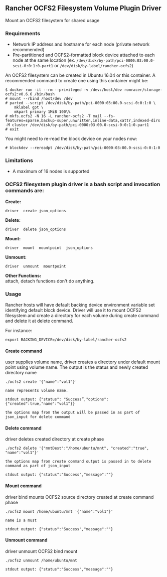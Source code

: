 ## Rancher OCFS2 Filesystem Volume Plugin Driver

Mount an OCFS2 filesystem for shared usage

### Requirements

* Network IP address and hostname for each node (private network recommended)
* Pre-partitioned and OCFS2-formatted block device attached to each node at the same location (ex. `/dev/disk/by-path/pci-0000:03:00.0-scsi-0:0:1:0-part1` or `/dev/disk/by-label/rancher-ocfs2`)

An OCFS2 filesystem can be created in Ubuntu 16.04 or this container.
A recommended command to create one using this container might be:
```
$ docker run -it --rm --privileged -v /dev:/host/dev romracer/storage-ocfs2:v0.6.6 /bin/bash
# mount --rbind /host/dev /dev
# parted --script /dev/disk/by-path/pci-0000:03:00.0-scsi-0:0:1:0 \
    mklabel gpt \
    mkpart primary 1MiB 100\%
# mkfs.ocfs2 -N 16 -L rancher-ocfs2 -T mail --fs-features=sparse,backup-super,unwritten,inline-data,xattr,indexed-dirs -M cluster /dev/disk/by-path/pci-0000:03:00.0-scsi-0:0:1:0-part1
# exit
```
You might need to re-read the block device on your nodes now:
```
# blockdev --rereadpt /dev/disk/by-path/pci-0000:03:00.0-scsi-0:0:1:0
```

### Limitations

* A maximum of 16 nodes is supported

### OCFS2 filesystem plugin driver is a bash script and invocation commands are:
**Create:**  
```
driver  create json_options
```

**Delete:**  
```
driver  delete json_options
```

**Mount:**
```
driver  mount  mountpoint  json_options
```

**Unmount:**
```
driver  unmount  mountpoint
```

**Other Functions:**  
attach, detach functions don't do anything.  

### Usage
Rancher hosts will have default backing device environment variable set identifying default block device.  Driver will use it to mount OCFS2 filesystem and create a directory for each volume during create command and delete it at delete command.

For instance:
```
export BACKING_DEVICE=/dev/disk/by-label/rancher-ocfs2
```

#### Create command
user supplies volume name, driver creates a directory under default mount point using volume name.
The output is the status and newly created directory name

```
./ocfs2 create '{"name":"vol1"}'

name represents volume name.

stdout output: {"status": "Success”,"options":{"created":true,"name":"vol1”}}

the options map from the output will be passed in as part of json_input for delete command
```

#### Delete command
driver deletes created directory at create phase

```
./ocfs2 delete '{"mntDest":"/home/ubuntu/mnt", "created":"true", "name":"vol1"}'

the options map from create command output is passed in to delete command as part of json_input

stdout output: {"status":"Success","message":""}
```

#### Mount command
driver bind mounts OCFS2 source directory created at create command phase

```
./ocfs2 mount /home/ubuntu/mnt '{"name":"vol1"}'

name is a must

stdout output: {"status":"Success","message":""}
```

#### Unmount command
driver unmount OCFS2 bind mount

```
./ocfs2 unmount /home/ubuntu/mnt

stdout output: {"status":"Success","message":""}
```
